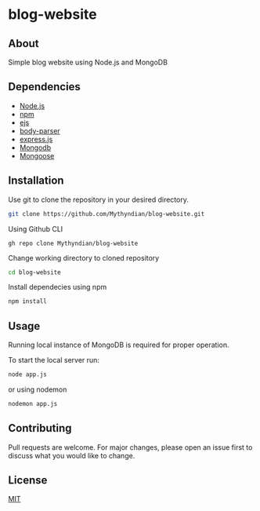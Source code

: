 # blog-website

## About
Simple blog website using Node.js and MongoDB


## Dependencies

- [Node.js]("https://nodejs.org/en")
- [npm]("https://www.npmjs.com/")
- [ejs]("https://ejs.co/")
- [body-parser]("https://www.npmjs.com/package/body-parser")
- [express.js]("https://expressjs.com/")
- [Mongodb]("https://www.mongodb.com/")
- [Mongoose](https://mongoosejs.com/)

## Installation

Use git to clone the repository in your desired directory.

```bash
git clone https://github.com/Mythyndian/blog-website.git
```
Using Github CLI
```
gh repo clone Mythyndian/blog-website
```
Change working directory to cloned repository
```bash
cd blog-website
```
Install dependecies using npm
```bash
npm install
```
## Usage
Running local instance of MongoDB is required for proper operation.

To start the local server run:

```bash
node app.js
```
or using nodemon

```bash
nodemon app.js
```



## Contributing

Pull requests are welcome. For major changes, please open an issue first
to discuss what you would like to change.

## License

[MIT](https://choosealicense.com/licenses/mit/)

